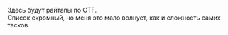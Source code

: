 Здесь будут райтапы по CTF.
<br>Список скромный, но меня это мало волнует, как и сложность самих тасков
